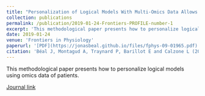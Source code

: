 ```yaml
---
title: "Personalization of Logical Models With Multi-Omics Data Allows Clinical Stratification of Patients"
collection: publications
permalink: /publication/2019-01-24-Frontiers-PROFILE-number-1
excerpt: 'This methodological paper presents how to personalize logical models using omics data of patients.'
date: 2019-01-24
venue: 'Frontiers in Physiology'
paperurl: '[PDF](https://jonasbeal.github.io/files/fphys-09-01965.pdf)'
citation: 'Béal J, Montagud A, Traynard P, Barillot E and Calzone L (2019) Personalization of Logical Models With Multi-Omics Data Allows Clinical Stratification of Patients. Front. Physiol. 9:1965.'
---
```

This methodological paper presents how to personalize logical models using omics data of patients.

[Journal link](https://doi.org/10.3389/fphys.2018.01965)


